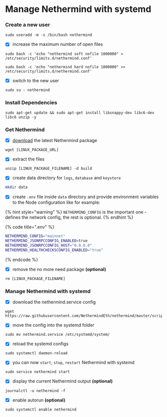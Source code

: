 # Manage Nethermind with systemd

### Create a new user

```
sudo useradd -m -s /bin/bash nethermind
```

* [x] increase the maximum number of open files

```
sudo bash -c 'echo "nethermind soft nofile 1000000" > /etc/security/limits.d/nethermind.conf'
```

```
sudo bash -c 'echo "nethermind hard nofile 1000000" >> /etc/security/limits.d/nethermind.conf'
```

* [x] switch to the new user

```
sudo su - nethermind
```

### Install Dependencies

```
sudo apt-get update && sudo apt-get install libsnappy-dev libc6-dev libc6 unzip -y
```

### Get Nethermind

* [x] [download](../installing-nethermind/download-sources.md) the latest Nethermind package

```
wget [LINUX_PACKAGE_URL]
```

* [x] extract the files

```
unzip [LINUX_PACKAGE_FILENAME] -d build
```

* [x] create data directory for `logs`, `database` and `keystore`

```bash
mkdir data
```

* [x] create `.env` file inside `data` directory and provide environment variables to the Node configuration like for example:

{% hint style="warning" %}
`NETHERMIND_CONFIG` is the important one - defines the network config, the rest is optional.
{% endhint %}

{% code title=".env" %}
```bash
NETHERMIND_CONFIG="mainnet"
NETHERMIND_JSONRPCCONFIG_ENABLED=true
NETHERMIND_JSONRPCCONFIG_HOST="0.0.0.0"
NETHERMIND_HEALTHCHECKSCONFIG_ENABLED="true"
```
{% endcode %}

* [x] remove the no more need package **(optional)**

```
rm [LINUX_PACKAGE_FILENAME]
```

### Manage Nethermind with systemd

* [x] download the nethermind.service config

```
wget https://raw.githubusercontent.com/NethermindEth/nethermind/master/scripts/nethermind.service
```

* [x] move the config into the systemd folder

```
sudo mv nethermind.service /etc/systemd/system/
```

* [x] reload the systemd configs

```
sudo systemctl daemon-reload
```

* [x] you can now `start`, `stop`, `restart` Nethermind with systemd

```
sudo service nethermind start
```

* [x] display the current Nethermind output **(optional)**

```
journalctl -u nethermind -f
```

* [x] enable autorun **(optional)**

```
sudo systemctl enable nethermind
```
